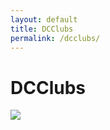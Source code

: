 ```yaml
---
layout: default
title: DCClubs
permalink: /dcclubs/
---
```

# DCClubs

![](/CapituloDCC/assets/construccion.png)

